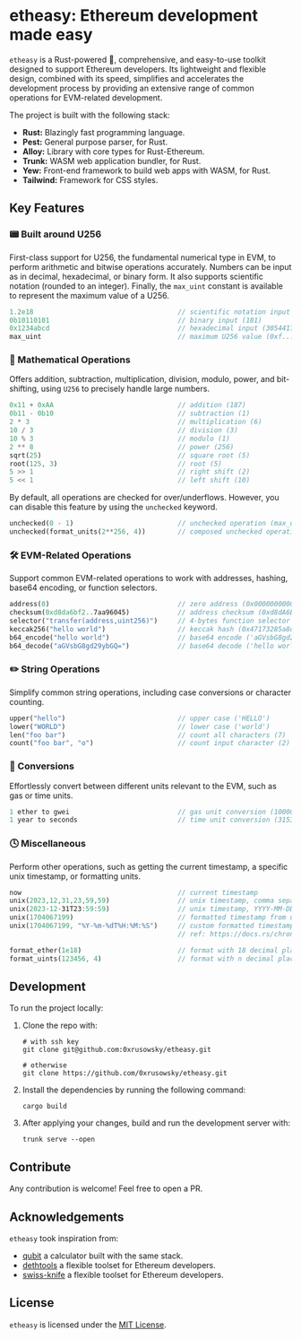 # etheasy: Ethereum development made easy

`etheasy` is a Rust-powered 🦀, comprehensive, and easy-to-use toolkit designed to support Ethereum developers. Its lightweight and flexible design, combined with its speed, simplifies and accelerates the development process by providing an extensive range of common operations for EVM-related development.

The project is built with the following stack:

- **Rust:** Blazingly fast programming language.
- **Pest:** General purpose parser, for Rust.
- **Alloy:** Library with core types for Rust-Ethereum.
- **Trunk:** WASM web application bundler, for Rust.
- **Yew:** Front-end framework to build web apps with WASM, for Rust.
- **Tailwind:** Framework for CSS styles.

## Key Features

### 📟 Built around U256

First-class support for U256, the fundamental numerical type in EVM, to perform arithmetic and bitwise operations accurately. Numbers can be input as in decimal, hexadecimal, or binary form. It also supports scientific notation (rounded to an integer). Finally, the `max_uint` constant is available to represent the maximum value of a U256.

```rs
1.2e18                                    // scientific notation input (1200000)
0b10110101                                // binary input (181)
0x1234abcd                                // hexadecimal input (305441741)
max_uint                                  // maximum U256 value (0xf...f)
```

### 🔢 Mathematical Operations

Offers addition, subtraction, multiplication, division, modulo, power, and bit-shifting, using `U256` to precisely handle large numbers.

```rs
0x11 + 0xAA                               // addition (187)
0b11 - 0b10                               // subtraction (1)
2 * 3                                     // multiplication (6)
10 / 3                                    // division (3)
10 % 3                                    // modulo (1)
2 ** 8                                    // power (256)
sqrt(25)                                  // square root (5)
root(125, 3)                              // root (5)
5 >> 1                                    // right shift (2)
5 << 1                                    // left shift (10)
```

By default, all operations are checked for over/underflows. However, you can disable this feature by using the `unchecked` keyword.

```rs
unchecked(0 - 1)                          // unchecked operation (max_uint)
unchecked(format_units(2**256, 4))        // composed unchecked operation ('0.0000')
```

### 🛠️ EVM-Related Operations

Support common EVM-related operations to work with addresses, hashing, base64 encoding, or function selectors.

```rs
address(0)                                // zero address (0x0000000000000000000000000000000000000000)
checksum(0xd8da6bf2..7aa96045)            // address checksum (0xd8dA6BF2..7aA96045)
selector("transfer(address,uint256)")     // 4-bytes function selector (0xa9059cbb)
keccak256("hello world")                  // keccak hash (0x47173285a8d7341e5e972fc677286384f802f8ef42a5ec5f03bbfa254cb01fad)
b64_encode("hello world")                 // base64 encode ('aGVsbG8gd29ybGQ=')
b64_decode("aGVsbG8gd29ybGQ=")            // base64 decode ('hello world')
```

### ✏️ String Operations

Simplify common string operations, including case conversions or character counting.

```rs
upper("hello")                            // upper case ('HELLO')
lower("WORLD")                            // lower case ('world')
len("foo bar")                            // count all characters (7)
count("foo bar", "o")                     // count input character (2)
```

### 🧮 Conversions

Effortlessly convert between different units relevant to the EVM, such as gas or time units.

```rs
1 ether to gwei                           // gas unit conversion (1000000000)
1 year to seconds                         // time unit conversion (31536000)
```

### 🕓 Miscellaneous

Perform other operations, such as getting the current timestamp, a specific unix timestamp, or formatting units.

```rs
now                                       // current timestamp
unix(2023,12,31,23,59,59)                 // unix timestamp, comma separated (1704067199)
unix(2023-12-31T23:59:59)                 // unix timestamp, YYYY-MM-DDTHH:mm:ss (1704067199)
unix(1704067199)                          // formatted timestamp from unix, ('2023-12-31 23:59:59')
unix(1704067199, "%Y-%m-%dT%H:%M:%S")     // custom formatted timestamp from unix, ('2023-12-31T23:59:59')
                                          // ref: https://docs.rs/chrono/latest/chrono/format/strftime/index.html

format_ether(1e18)                        // format with 18 decimal places ('1.000000000000000000')
format_uints(123456, 4)                   // format with n decimal places ('12.3456')
```

## Development

To run the project locally:

1. Clone the repo with:

   ```
   # with ssh key
   git clone git@github.com:0xrusowsky/etheasy.git

   # otherwise
   git clone https://github.com/0xrusowsky/etheasy.git
   ```

2. Install the dependencies by running the following command:
   ```
   cargo build
   ```
3. After applying your changes, build and run the development server with:
   ```
   trunk serve --open
   ```

## Contribute

Any contribution is welcome! Feel free to open a PR.

## Acknowledgements

`etheasy` took inspiration from:

- [qubit](https://github.com/abhimanyu003/qubit/tree/main) a calculator built with the same stack.
- [dethtools](https://github.com/dethcrypto/dethtools) a flexible toolset for Ethereum developers.
- [swiss-knife](https://github.com/swiss-knife-xyz/swiss-knife) a flexible toolset for Ethereum developers.

## License

`etheasy` is licensed under the [MIT License](LICENSE).
